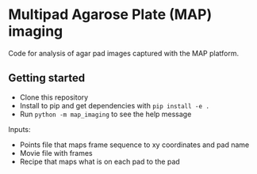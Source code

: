 # Multipad Agarose Plate (MAP) imaging
Code for analysis of agar pad images captured with the MAP platform.


## Getting started
- Clone this repository
- Install to pip and get dependencies with `pip install -e .`
- Run `python -m map_imaging` to see the help message

Inputs:
- Points file that maps frame sequence to xy coordinates and pad name
- Movie file with frames
- Recipe that maps what is on each pad to the pad
